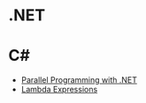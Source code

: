 # .NET

# C#

- [Parallel Programming with .NET](http://blogs.msdn.com/b/pfxteam/archive/2012/02/08/10265476.aspx)
- [Lambda Expressions](https://msdn.microsoft.com/library/bb397687.aspx)

